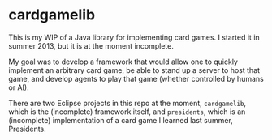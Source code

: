 # cardgamelib

This is my WIP of a Java library for implementing card games. I started it
in summer 2013, but it is at the moment incomplete.

My goal was to develop a framework that would allow one to quickly implement an
arbitrary card game, be able to stand up a server to host that game, and
develop agents to play that game (whether controlled by humans or AI).

There are two Eclipse projects in this repo at the moment, `cardgamelib`, which
is the (incomplete) framework itself, and `presidents`, which is an (incomplete)
implementation of a card game I learned last summer, Presidents.

